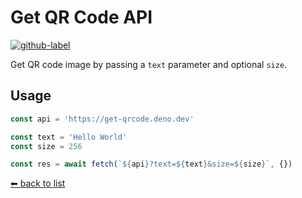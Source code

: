 # Get QR Code API

[![github-label](https://img.shields.io/badge/gitub-000000?style=for-the-badge&logo=github)](https://github.com/vikiboss/deno-functions/tree/main/functions/get-qrcode)

Get QR code image by passing a `text` parameter and optional `size`.

## Usage

```ts
const api = 'https://get-qrcode.deno.dev'

const text = 'Hello World'
const size = 256

const res = await fetch(`${api}?text=${text}&size=${size}`, {})
```

[⬅ back to list](https://viki.deno.dev/)
